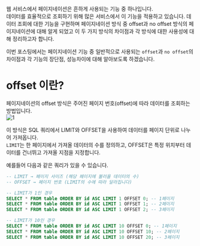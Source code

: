 웹 서비스에서 페이지네이션은 흔하게 사용되는 기능 중 하나입니다.   
데이터를 효율적으로 조회하기 위해 많은 서비스에서 이 기능을 적용하고 있습니다. 데이터 조회에 대한 기능을 구현하며 페이지네이션 방식 중 offset과 no offset 방식의 페이지네이션에 대해 알게 되었고 이 두 가지 방식의 차이점과 각 방식에 대한 사용성에 대해 정리하고자 합니다.

이번 포스팅에서는 페이지네이션 기능 중 일반적으로 사용되는 `offset`과 `no offset`의 차이점과 각 기능의 장단점, 성능차이에 대해 알아보도록 하겠습니다.

# offset 이란?
페이지네이션의 offset 방식은 주어진 페이지 번호(offset)에 따라 데이터를 조회하는 방법입니다.   
![1](https://github.com/user-attachments/assets/2d7bb7d4-16c6-4c35-8cea-5e092cba17fd)

이 방식은 SQL 쿼리에서 LIMIT와 OFFSET을 사용하여 데이터를 페이지 단위로 나누어 가져옵니다.   
`LIMIT`는 한 페이지에서 가져올 데이터의 수를 정의하고, OFFSET은 특정 위치부터 데이터를 건너뛰고 가져올 지점을 지정합니다.

예를들어 다음과 같은 쿼리가 있을 수 있습니다.
```sql
-- LIMIT → 페이지 사이즈 (해당 페이지에 불러올 데이터의 수)
-- OFFSET → 페이지 번호 (LIMIT의 수에 따라 달라집니다)

-- LIMIT가 1인 경우
SELECT * FROM table ORDER BY id ASC LIMIT 1 OFFSET 0; -- 1페이지
SELECT * FROM table ORDER BY id ASC LIMIT 1 OFFSET 1; -- 2페이지
SELECT * FROM table ORDER BY id ASC LIMIT 1 OFFSET 2; -- 3페이지

-- LIMIT가 10인 경우
SELECT * FROM table ORDER BY id ASC LIMIT 10 OFFSET 0; -- 1페이지
SELECT * FROM table ORDER BY id ASC LIMIT 10 OFFSET 10; -- 2페이지
SELECT * FROM table ORDER BY id ASC LIMIT 10 OFFSET 20; -- 3페이지
```
